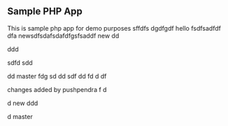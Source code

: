 ## Sample PHP App 
This is sample php app for demo purposes
sffdfs
dgdfgdf
hello
fsdfsadfdf
dfa
newsdfsdafsdafdfgsfsaddf
 new
dd

ddd


sdfd
sdd

dd
master
fdg
sd
dd
sdf
dd
fd
d
df

changes added by pushpendra
f
d

d
 new
ddd

d
 master
